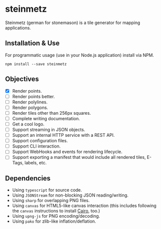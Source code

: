 # steinmetz

Steinmetz (german for stonemason) is a tile generator for mapping applications.

## Installation & Use

For programmatic usage (use in your Node.js application) install via NPM.

```
npm install --save steinmetz
```

## Objectives

- [x] Render points.
- [ ] Render points better.
- [ ] Render polylines.
- [ ] Render polygons.
- [ ] Render tiles other than 256px squares.
- [ ] Complete writing documentation.
- [ ] Get a cool logo.
- [ ] Support streaming in JSON objects.
- [ ] Support an internal HTTP service with a REST API.
- [ ] Support configuration files.
- [ ] Support CLI interaction.
- [ ] Support WebHooks and events for rendering lifecycle.
- [ ] Support exporting a manifest that would include all rendered tiles, E-Tags, labels, etc.

## Dependencies

- Using `typescript` for source code.
- Using `JSONStream` for non-blocking JSON reading/writing.
- Using `sharp` for overlapping PNG files.
- Using `canvas` for HTML5-like canvas interaction (this includes following the `canvas` instructions to install [Cairo](https://www.cairographics.org/), too.)
- Using `upng-js` for PNG encoding/decoding.
- Using `pako` for zlib-like inflation/deflation.

